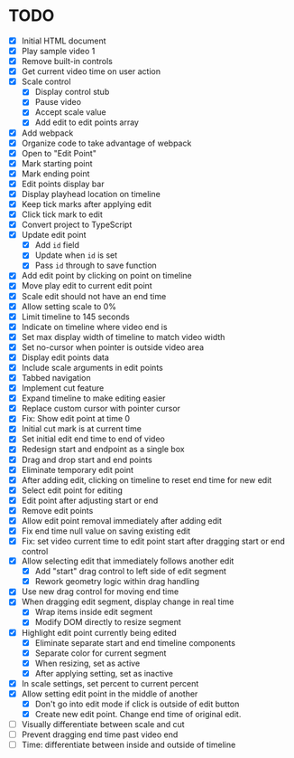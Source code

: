 # TODO

- [x] Initial HTML document
- [x] Play sample video 1
- [x] Remove built-in controls
- [x] Get current video time on user action
- [x] Scale control
  - [x] Display control stub
  - [x] Pause video
  - [x] Accept scale value
  - [x] Add edit to edit points array
- [x] Add webpack
- [x] Organize code to take advantage of webpack
- [x] Open to "Edit Point"
- [x] Mark starting point
- [x] Mark ending point
- [x] Edit points display bar
- [x] Display playhead location on timeline
- [x] Keep tick marks after applying edit
- [x] Click tick mark to edit
- [x] Convert project to TypeScript
- [x] Update edit point
  - [x] Add `id` field
  - [x] Update when `id` is set
  - [x] Pass `id` through to save function
- [x] Add edit point by clicking on point on timeline
- [x] Move play edit to current edit point
- [x] Scale edit should not have an end time
- [x] Allow setting scale to 0%
- [x] Limit timeline to 145 seconds
- [x] Indicate on timeline where video end is
- [x] Set max display width of timeline to match video width
- [x] Set no-cursor when pointer is outside video area
- [x] Display edit points data
- [x] Include scale arguments in edit points
- [x] Tabbed navigation
- [x] Implement cut feature
- [x] Expand timeline to make editing easier
- [x] Replace custom cursor with pointer cursor
- [x] Fix: Show edit point at time 0
- [x] Initial cut mark is at current time
- [x] Set initial edit end time to end of video
- [x] Redesign start and endpoint as a single box
- [x] Drag and drop start and end points
- [x] Eliminate temporary edit point
- [x] After adding edit, clicking on timeline to reset end time for new edit
- [x] Select edit point for editing
- [x] Edit point after adjusting start or end
- [x] Remove edit points
- [x] Allow edit point removal immediately after adding edit
- [x] Fix end time null value on saving existing edit
- [x] Fix: set video current time to edit point start after dragging start or end control
- [x] Allow selecting edit that immediately follows another edit
  - [x] Add "start" drag control to left side of edit segment
  - [x] Rework geometry logic within drag handling
- [x] Use new drag control for moving end time
- [x] When dragging edit segment, display change in real time
  - [x] Wrap items inside edit segment
  - [x] Modify DOM directly to resize segment
- [x] Highlight edit point currently being edited
  - [x] Eliminate separate start and end timeline components
  - [x] Separate color for current segment
  - [x] When resizing, set as active
  - [x] After applying setting, set as inactive
- [x] In scale settings, set percent to current percent
- [x] Allow setting edit point in the middle of another
  - [x] Don't go into edit mode if click is outside of edit button
  - [x] Create new edit point. Change end time of original edit.
- [ ] Visually differentiate between scale and cut
- [ ] Prevent dragging end time past video end
- [ ] Time: differentiate between inside and outside of timeline
